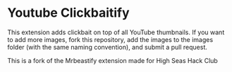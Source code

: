 # Youtube Clickbaitify
This extension adds clickbait on top of all YouTube thumbnails.
If you want to add more images, fork this repository, add the images to the images folder (with the same naming convention), and submit a pull request.

This is a fork of the Mrbeastify extension made for High Seas Hack Club